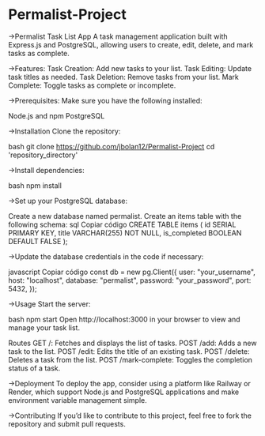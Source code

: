 # Permalist-Project

->Permalist Task List App
A task management application built with Express.js and PostgreSQL, allowing users to create, edit, delete, and mark tasks as complete.

->Features:
Task Creation: Add new tasks to your list.
Task Editing: Update task titles as needed.
Task Deletion: Remove tasks from your list.
Mark Complete: Toggle tasks as complete or incomplete.

->Prerequisites:
Make sure you have the following installed:

Node.js and npm
PostgreSQL

->Installation
Clone the repository:

bash
git clone https://github.com/jbolan12/Permalist-Project
cd 'repository_directory'

->Install dependencies:

bash
npm install

->Set up your PostgreSQL database:

Create a new database named permalist.
Create an items table with the following schema:
sql
Copiar código
CREATE TABLE items (
  id SERIAL PRIMARY KEY,
  title VARCHAR(255) NOT NULL,
  is_completed BOOLEAN DEFAULT FALSE
);

->Update the database credentials in the code if necessary:

javascript
Copiar código
const db = new pg.Client({
  user: "your_username",
  host: "localhost",
  database: "permalist",
  password: "your_password",
  port: 5432,
});

->Usage
Start the server:

bash
npm start
Open http://localhost:3000 in your browser to view and manage your task list.

Routes
GET /: Fetches and displays the list of tasks.
POST /add: Adds a new task to the list.
POST /edit: Edits the title of an existing task.
POST /delete: Deletes a task from the list.
POST /mark-complete: Toggles the completion status of a task.

->Deployment
To deploy the app, consider using a platform like Railway or Render, which support Node.js and PostgreSQL applications and make environment variable management simple.

->Contributing
If you’d like to contribute to this project, feel free to fork the repository and submit pull requests.
